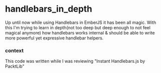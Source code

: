 handlebars_in_depth
===================
Up until now while using Handlebars in EmberJS it has been all magic. With this I'm trying to learn in depth(not too deep
but deep enough to not feel magical anymore) how handlebars works internal & should be able to write more powerful yet
expressive handlebar helpers. 

### context
This code was written while I was reviewing "Instant Handlebars.js by PacktLib"
